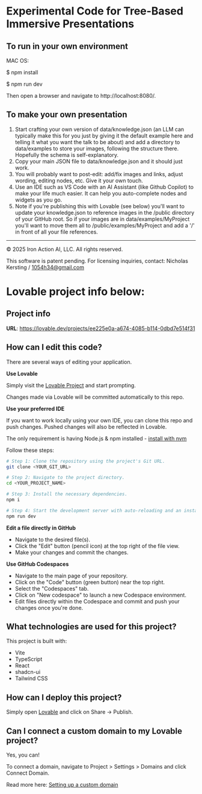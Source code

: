 
# Experimental Code for Tree-Based Immersive Presentations

## To run in your own environment
MAC OS:

$ npm install

$ npm run dev

Then open a browser and navigate to http://localhost:8080/.

## To make your own presentation
1. Start crafting your own version of data/knowledge.json (an LLM can typically make this for you just by giving it the default example here and telling it what you want the talk to be about) and add a directory to data/examples to store your images, following the structure there. Hopefully the schema is self-explanatory.
2. Copy your main JSON file to data/knowledge.json and it should just work.
3. You will probably want to post-edit: add/fix images and links, adjust wording, editing nodes, etc. Give it your own touch.
4. Use an IDE such as VS Code with an AI Assistant (like Github Copilot) to make your life much easier. It can help you auto-complete nodes and widgets as you go.
5. Note if you're publishing this with Lovable (see below) you'll want to update your knowledge.json to reference images in the /public directory of your GitHub root. So if your images are in data/examples/MyProject you'll want to move them all to /public/examples/MyProject and add a '/' in front of all your file references.

-----------------------------------------------------

 © 2025 Iron Action AI, LLC. All rights reserved.
   
   This software is patent pending. For licensing inquiries, 
   contact: Nicholas Kersting / 1054h34@gmail.com


   
# Lovable project info below:

## Project info

**URL**: https://lovable.dev/projects/ee225e0a-a674-4085-b114-0dbd7e514f31

## How can I edit this code?

There are several ways of editing your application.

**Use Lovable**

Simply visit the [Lovable Project](https://lovable.dev/projects/ee225e0a-a674-4085-b114-0dbd7e514f31) and start prompting.

Changes made via Lovable will be committed automatically to this repo.

**Use your preferred IDE**

If you want to work locally using your own IDE, you can clone this repo and push changes. Pushed changes will also be reflected in Lovable.

The only requirement is having Node.js & npm installed - [install with nvm](https://github.com/nvm-sh/nvm#installing-and-updating)

Follow these steps:

```sh
# Step 1: Clone the repository using the project's Git URL.
git clone <YOUR_GIT_URL>

# Step 2: Navigate to the project directory.
cd <YOUR_PROJECT_NAME>

# Step 3: Install the necessary dependencies.
npm i

# Step 4: Start the development server with auto-reloading and an instant preview.
npm run dev
```

**Edit a file directly in GitHub**

- Navigate to the desired file(s).
- Click the "Edit" button (pencil icon) at the top right of the file view.
- Make your changes and commit the changes.

**Use GitHub Codespaces**

- Navigate to the main page of your repository.
- Click on the "Code" button (green button) near the top right.
- Select the "Codespaces" tab.
- Click on "New codespace" to launch a new Codespace environment.
- Edit files directly within the Codespace and commit and push your changes once you're done.

## What technologies are used for this project?

This project is built with:

- Vite
- TypeScript
- React
- shadcn-ui
- Tailwind CSS

## How can I deploy this project?

Simply open [Lovable](https://lovable.dev/projects/ee225e0a-a674-4085-b114-0dbd7e514f31) and click on Share -> Publish.

## Can I connect a custom domain to my Lovable project?

Yes, you can!

To connect a domain, navigate to Project > Settings > Domains and click Connect Domain.

Read more here: [Setting up a custom domain](https://docs.lovable.dev/tips-tricks/custom-domain#step-by-step-guide)
